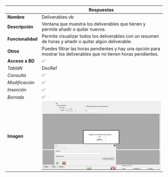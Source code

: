 |                   | **Respuestas**                          |
|-------------------|-----------------------------------------|
|**Nombre**         | Deliverables.vb      |
|**Descripción**    | Ventana que muestra los deliverables que tienen y permite añadir o quitar nuevos.              |
|**Funcionalidad**  | Permite visualizar todos los deliverables con un resumen de horas y añadir o quitar algún deliverable.           |
|**Otros**          | Puedes filtrar las horas pendientes y hay una opción para mostrar los deliverables que no tienen horas pendientes.            |
|**Acceso a BD**    | ✅                                |
|*TablaN*           | DocRef |
|*Consulta*         | ✅ |
|*Modificación*     | ✅ |
|*Inserción*        | ✅ |
|*Borrado*          | ✅ |
|**Imagen**           | ![Captura_de_pantalla](Capturas/Deliverables_Ventana.JPG)|